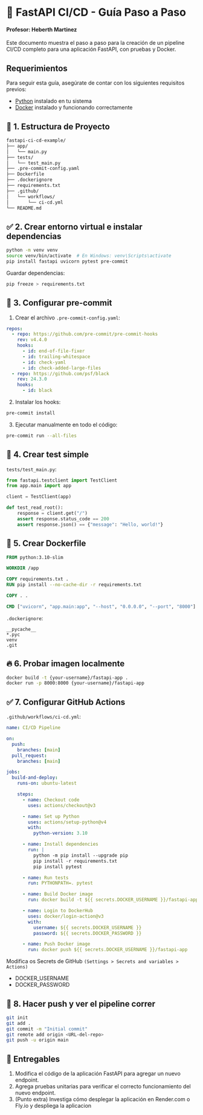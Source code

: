 # 🧪 FastAPI CI/CD - Guía Paso a Paso

#### Profesor: Heberth Martinez

Este documento muestra el paso a paso para la creación de un pipeline CI/CD completo para una aplicación FastAPI, con pruebas y Docker.

## Requerimientos

Para seguir esta guía, asegúrate de contar con los siguientes requisitos previos:

- [Python](https://www.python.org) instalado en tu sistema
- [Docker](https://www.docker.com) instalado y funcionando correctamente

## 📁 1. Estructura de Proyecto

```bash
fastapi-ci-cd-example/
├── app/
│   └── main.py
├── tests/
│   └── test_main.py
├── .pre-commit-config.yaml
├── Dockerfile
├── .dockerignore
├── requirements.txt
├── .github/
│   └── workflows/
│       └── ci-cd.yml
└── README.md
```

## ✅ 2. Crear entorno virtual e instalar dependencias

```bash
python -m venv venv
source venv/bin/activate  # En Windows: venv\Scripts\activate
pip install fastapi uvicorn pytest pre-commit
```

Guardar dependencias:

```bash
pip freeze > requirements.txt
```

## 🧰 3. Configurar pre-commit

1. Crear el archivo `.pre-commit-config.yaml`:

```yaml
repos:
  - repo: https://github.com/pre-commit/pre-commit-hooks
    rev: v4.4.0
    hooks:
      - id: end-of-file-fixer
      - id: trailing-whitespace
      - id: check-yaml
      - id: check-added-large-files
  - repo: https://github.com/psf/black
    rev: 24.3.0
    hooks:
      - id: black
```

2. Instalar los hooks:

```bash
pre-commit install
```

3. Ejecutar manualmente en todo el código:

```bash
pre-commit run --all-files
```

## 🧪 4. Crear test simple

`tests/test_main.py`:

```python
from fastapi.testclient import TestClient
from app.main import app

client = TestClient(app)

def test_read_root():
    response = client.get("/")
    assert response.status_code == 200
    assert response.json() == {"message": "Hello, world!"}

```

## 🐳 5. Crear Dockerfile

```dockerfile
FROM python:3.10-slim

WORKDIR /app

COPY requirements.txt .
RUN pip install --no-cache-dir -r requirements.txt

COPY . .

CMD ["uvicorn", "app.main:app", "--host", "0.0.0.0", "--port", "8000"]

```

`.dockerignore`:

```nginx
__pycache__
*.pyc
venv
.git
```

## 🔥 6. Probar imagen localmente

```bash
docker build -t {your-username}/fastapi-app .
docker run -p 8000:8000 {your-username}/fastapi-app
```

## ✅ 7. Configurar GitHub Actions

`.github/workflows/ci-cd.yml`:

```yaml
name: CI/CD Pipeline

on:
  push:
    branches: [main]
  pull_request:
    branches: [main]

jobs:
  build-and-deploy:
    runs-on: ubuntu-latest

    steps:
      - name: Checkout code
        uses: actions/checkout@v3

      - name: Set up Python
        uses: actions/setup-python@v4
        with:
          python-version: 3.10

      - name: Install dependencies
        run: |
          python -m pip install --upgrade pip
          pip install -r requirements.txt
          pip install pytest

      - name: Run tests
        run: PYTHONPATH=. pytest

      - name: Build Docker image
        run: docker build -t ${{ secrets.DOCKER_USERNAME }}/fastapi-app .

      - name: Login to DockerHub
        uses: docker/login-action@v3
        with:
          username: ${{ secrets.DOCKER_USERNAME }}
          password: ${{ secrets.DOCKER_PASSWORD }}

      - name: Push Docker image
        run: docker push ${{ secrets.DOCKER_USERNAME }}/fastapi-app
```

Modifica os Secrets de GitHub `(Settings > Secrets and variables > Actions)`

- DOCKER_USERNAME
- DOCKER_PASSWORD

## 🏁 8. Hacer push y ver el pipeline correr

```bash
git init
git add .
git commit -m "Initial commit"
git remote add origin <URL-del-repo>
git push -u origin main
```

## 📝 Entregables

1. Modifica el código de la aplicación FastAPI para agregar un nuevo endpoint.
2. Agrega pruebas unitarias para verificar el correcto funcionamiento del nuevo endpoint.
3. (Punto extra) Investiga cómo desplegar la aplicación en Render.com o Fly.io y despliega la aplicacion
